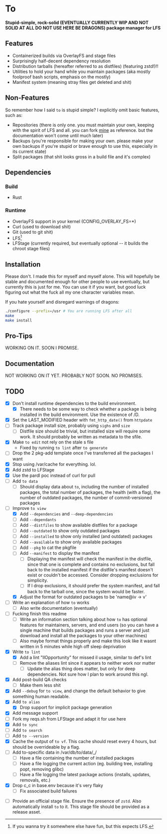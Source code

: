 # To

<!-- TODO: update the below line when I'm comfortable with the state of matter of
this project -->
**Stupid-simple, rock-solid (EVENTUALLY CURRENTLY WIP AND NOT SOLID AT ALL DO
NOT USE HERE BE DRAGONS) package manager for LFS**

## Features
- Containerized builds via OverlayFS and stage files
- Surprisingly half-decent dependency resolution
- Distribution tarballs (hereafter referred to as distfiles) (featuring zstd!)!!
- Utilities to hold your hand while you maintain packages (aka mostly foolproof
bash scripts, emphasis on the mostly)
- Manifest system (meaning stray files get deleted and shit)

## Non-Features
So remember how I said `to` is stupid simple? I explicitly omit basic features,
such as:
<!-- TODO: update the below bullet point when `to` is not in its current state -->
<!-- TODO: write documentation on repo maintenance and update the below bullet
point -->
- Repositories (there is only one. you must maintain your own, keeping with the
spirit of LFS and all. you can fork
[mine](https://github.com/Toxikuu/to-pkgs.git) as reference. but the
documentation won't come until much later)
- Backups (you're responsible for making your own. please make your own backups
if you're stupid or brave enough to use this, especially in its current state)
- Split packages (that shit looks gross in a build file and it's complex)

## Dependencies
### Build
- Rust
### Runtime
- OverlayFS support in your kernel (CONFIG_OVERLAY_FS=*)
- Curl (used to download shit)
- Git (used to git shit)
- LFS[^2]
- LFStage (currently required, but eventually optional -- it builds the chroot
stage files)

<!-- TODO: Verify whether LFS is required cus lowkey idt it is -->
[^2]: If you wanna try it somewhere else have fun, but this expects LFS.

## Installation
Please don't. I made this for myself and myself alone. This will hopefully be
stable and documented enough for other people to use eventually, but currently
this is just for me. You can use it if you want, but good luck figuring out what
the fuck all my one character variables mean.

If you hate yourself and disregard warnings of dragons:
```bash
./configure --prefix=/usr # You are running LFS after all
make
make install
```

## Pro-Tips
WORKING ON IT. SOON I PROMISE.

## Documentation
NOT WORKING ON IT YET. PROBABLY NOT SOON. NO PROMISES.

## TODO
- [x] Don't install runtime dependencies to the build environment.
    - [x] There needs to be some way to check whether a package is being
    installed in the build environment. Use the existence of /D.
- [x] Set the LAST_MODIFIED header with `fmt_http_date()` from `httpdate`
- [ ] Track package install size, probably using `sighs` and `size`
    - [ ] Distfile size should be trivial, but installed size will require some
    work. It should probably be written as metadata to the sfile.
- [x] Make `to edit` not rely on the stale s file
    - Fixed by running `to lint` after `to generate`
- [ ] Drop the 2 pkg-add template once I've transferred all the packages I want
- [x] Stop using /var/cache for everything. lol.
- [x] Add zstd to LFStage
- [x] Use the pardl poc instead of curl for pull
- [ ] Add `to data`
    - [ ] Should display data about `to`, including the number of installed
    packages, the total number of packages, the health (with a flag), the number
    of outdated packages, the number of commit-versioned packages
- [ ] Improve `to view`
    - [x] Add `--dependencies` and `--deep-dependencies`
    - [ ] Add `--dependants`
    - [ ] Add `--distfiles` to show available distfiles for a package
    - [ ] Add `--outdated` to show only outdated packages
    - [ ] Add `--installed` to show only installed (and outdated) packages
    - [ ] Add `--available` to show only available packages
    - [ ] Add `--pkg` to cat the pkgfile
    - [ ] Add `--manifest` to display the manifest
        - [ ] Displaying the manifest will check the manifest in the distfile,
        since that one is complete and contains no exclusions, but fall back to
        the installed manifest if the distfile's manifest doesn't exist or
        couldn't be accessed. Consider dropping exclusions for simplicity.
        - [ ] If I drop exclusions, it should prefer the system manifest, and
        fall back to the tarball one, since the system would be faster.
    - [x] Adjust the format for outdated packages to be 'name@iv -> v'
- [ ] Write an explanation of how `to` works
    - [ ] Also write documentation (eventually)
- [ ] Fucking finish this readme
    - [ ] Write an information section talking about how `to` has optional
    features for maintainers, servers, and end users (so you can have a single
    machine that builds packages and runs a server and just download and install
    all the packages to your other machines)
    - [ ] Also maybe format things properly and make this look like it wasnt
    written in 5 minutes while high off sleep deprivation
- [x] Write `to lint`
    - [x] Add a lint "IlOpportunity" for missed il usage, similar to def's lint
    - [ ] Remove the aliases lint since it appears to neither work nor matter
        - [ ] Update the alias thing does matter, but only for deep
        dependencies. Not sure how I plan to work around this ngl.
- [x] Add post-build QA checks
     - [ ] Make them less shit
- [x] Add `--debug` for `to view`, and change the default behavior to give
      something human readable.
- [x] Add `to alias`
    - [x] Drop support for implicit package generation
- [x] Add message support
- [ ] Fork my reqs.sh from LFStage and adapt it for use here
- [x] Add `to sync`
- [ ] Add `to search`
- [ ] Add `to --version`
- [x] Cache the output of `to vf`. This cache should reset every 4 hours, but
  should be overrideable by a flag.
- [ ] Add to-specific data in /var/db/to/data/_/
    - [ ] Have a file containing the number of installed packages
    - [ ] Have a file logging the current action (eg. building tree, installing
    popt, removing glibc)
    - [ ] Have a file logging the latest package actions (installs, updates,
    removals, etc.)
- [x] Drop c_c in base.env because it's very flaky
    - [ ] Fix associated build failures
<!-- - [ ] Record configure options to /var/db/to/data/$n/cfg. This would be done by -->
<!--   packaging /_cfg into the tarball, similar to MANIFEST. -->
- [ ] Provide an official stage file. Ensure the presence of `zstd`. Also
  automatically install `to` to it. This stage file should be provided as a
  release asset.
